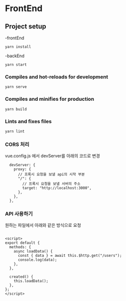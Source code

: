 # FrontEnd

## Project setup

-frontEnd
```
yarn install
```

-backEnd
```
yarn start
```

### Compiles and hot-reloads for development

```
yarn serve
```

### Compiles and minifies for production

```
yarn build
```

### Lints and fixes files

```
yarn lint
```

### CORS 처리

vue.config.js 에서 devServer를 아래의 코드로 변경

```
  devServer: {
    proxy: {
      // 프록시 요청을 보낼 api의 시작 부분
      "/": {
        // 프록시 요청을 보낼 서버의 주소
        target: "http://localhost:3000",
      },
    },
  },
```

### API 사용하기

원하는 파일에서 아래와 같은 방식으로 요청

```

<script>
export default {
  methods: {
    async loadData() {
      const { data } = await this.$http.get("/users");
      console.log(data);
    },
  },

  created() {
    this.loadData();
  },
};
</script>

```
